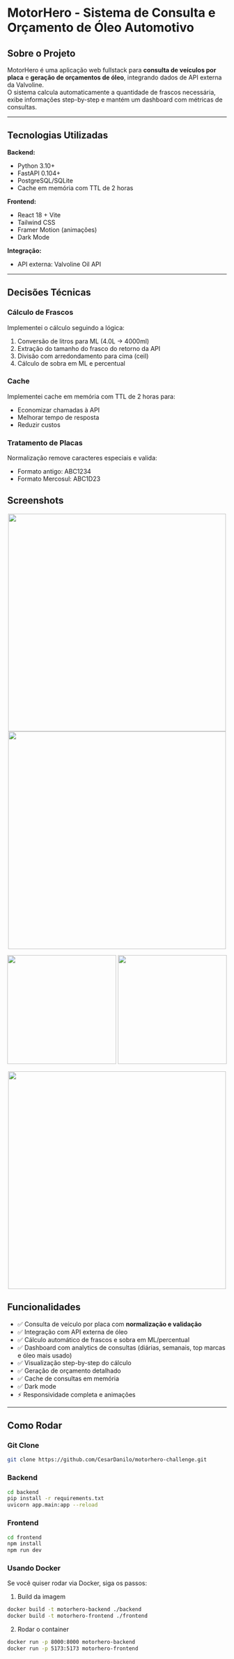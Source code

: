 # MotorHero - Sistema de Consulta e Orçamento de Óleo Automotivo

## Sobre o Projeto
MotorHero é uma aplicação web fullstack para **consulta de veículos por placa** e **geração de orçamentos de óleo**, integrando dados de API externa da Valvoline.  
O sistema calcula automaticamente a quantidade de frascos necessária, exibe informações step-by-step e mantém um dashboard com métricas de consultas.

---

## Tecnologias Utilizadas
**Backend:**
- Python 3.10+
- FastAPI 0.104+
- PostgreSQL/SQLite
- Cache em memória com TTL de 2 horas

**Frontend:**
- React 18 + Vite
- Tailwind CSS
- Framer Motion (animações)
- Dark Mode

**Integração:**
- API externa: Valvoline Oil API

---

## Decisões Técnicas

### Cálculo de Frascos
Implementei o cálculo seguindo a lógica:
1. Conversão de litros para ML (4.0L → 4000ml)
2. Extração do tamanho do frasco do retorno da API
3. Divisão com arredondamento para cima (ceil)
4. Cálculo de sobra em ML e percentual

### Cache
Implementei cache em memória com TTL de 2 horas para:
- Economizar chamadas à API
- Melhorar tempo de resposta
- Reduzir custos

### Tratamento de Placas
Normalização remove caracteres especiais e valida:
- Formato antigo: ABC1234
- Formato Mercosul: ABC1D23

## Screenshots

<p align="center">
  <img src="https://github.com/user-attachments/assets/5c6d2610-4daa-412c-9c73-cb74a5f7f65f" width="500" />
  <img src="https://github.com/user-attachments/assets/e9ef6b2e-64a8-4748-b329-177841a05e70" width="500" />
</p>

<p align="center">
  <img src="https://github.com/user-attachments/assets/11e9bf98-3272-43d6-a9a7-b3fe2aa5ae64" width="250" />
  <img src="https://github.com/user-attachments/assets/4eb0b501-1348-4039-92b0-d87c06e9a359" width="250" />
</p>
<p align="center">
  <img src="https://github.com/user-attachments/assets/12ed9823-ebf9-48b5-ab51-8e97c2cd24dc" width="500" />
  </p>


## Funcionalidades
- ✅ Consulta de veículo por placa com **normalização e validação**
- ✅ Integração com API externa de óleo
- ✅ Cálculo automático de frascos e sobra em ML/percentual
- ✅ Dashboard com analytics de consultas (diárias, semanais, top marcas e óleo mais usado)
- ✅ Visualização step-by-step do cálculo
- ✅ Geração de orçamento detalhado
- ✅ Cache de consultas em memória
- ✅ Dark mode
- ⚡ Responsividade completa e animações

---

## Como Rodar

### Git Clone
```bash
git clone https://github.com/CesarDanilo/motorhero-challenge.git
```

### Backend
```bash
cd backend
pip install -r requirements.txt
uvicorn app.main:app --reload
```

### Frontend
```bash
cd frontend
npm install
npm run dev
```

### Usando Docker

Se você quiser rodar via Docker, siga os passos:

1. Build da imagem
```bash
docker build -t motorhero-backend ./backend
docker build -t motorhero-frontend ./frontend
```

2. Rodar o container
```bash
docker run -p 8000:8000 motorhero-backend
docker run -p 5173:5173 motorhero-frontend
```

